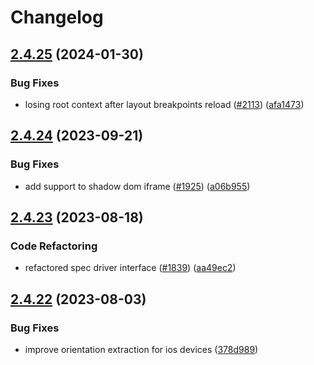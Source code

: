# Changelog

## [2.4.25](https://github.com/applitools/eyes.sdk.javascript1/compare/js/snippets@2.4.24...js/snippets@2.4.25) (2024-01-30)


### Bug Fixes

* losing root context after layout breakpoints reload ([#2113](https://github.com/applitools/eyes.sdk.javascript1/issues/2113)) ([afa1473](https://github.com/applitools/eyes.sdk.javascript1/commit/afa14735e5539ab0f79aa610e6ec1ea8989a5922))

## [2.4.24](https://github.com/applitools/eyes.sdk.javascript1/compare/js/snippets@2.4.23...js/snippets@2.4.24) (2023-09-21)


### Bug Fixes

* add support to shadow dom iframe ([#1925](https://github.com/applitools/eyes.sdk.javascript1/issues/1925)) ([a06b955](https://github.com/applitools/eyes.sdk.javascript1/commit/a06b9555a3b37918fe43a90e92c0a94f765151cc))

## [2.4.23](https://github.com/applitools/eyes.sdk.javascript1/compare/js/snippets@2.4.22...js/snippets@2.4.23) (2023-08-18)


### Code Refactoring

* refactored spec driver interface ([#1839](https://github.com/applitools/eyes.sdk.javascript1/issues/1839)) ([aa49ec2](https://github.com/applitools/eyes.sdk.javascript1/commit/aa49ec2a7d14b8529acc3a8a4c2baecfa113d98a))

## [2.4.22](https://github.com/applitools/eyes.sdk.javascript1/compare/js/snippets-v2.4.21...js/snippets@2.4.22) (2023-08-03)


### Bug Fixes

* improve orientation extraction for ios devices ([378d989](https://github.com/applitools/eyes.sdk.javascript1/commit/378d9894e4fbc7247087ccb8c46266dc4737e2e5))

